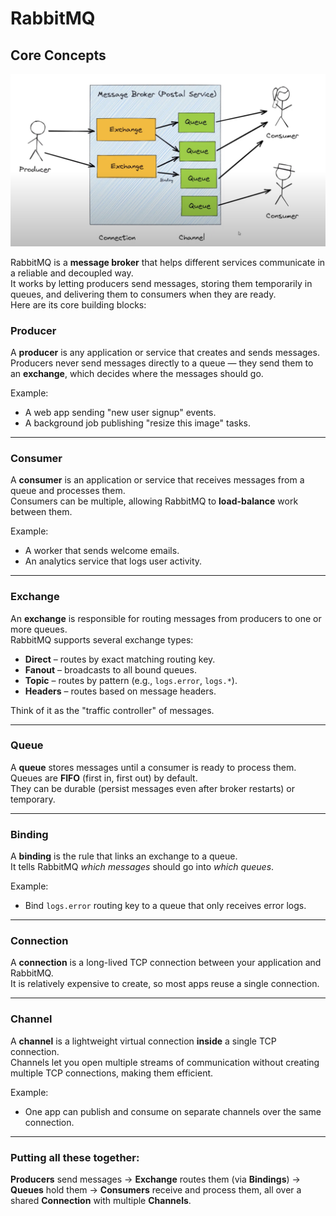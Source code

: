 # RabbitMQ

## Core Concepts

![message broker](../resources/image.png)

RabbitMQ is a **message broker** that helps different services communicate in a reliable and decoupled way.  
It works by letting producers send messages, storing them temporarily in queues, and delivering them to consumers when they are ready.  
Here are its core building blocks:

### Producer

A **producer** is any application or service that creates and sends messages.  
Producers never send messages directly to a queue — they send them to an **exchange**, which decides where the messages should go.

Example:  
- A web app sending "new user signup" events.
- A background job publishing "resize this image" tasks.

---

### Consumer

A **consumer** is an application or service that receives messages from a queue and processes them.  
Consumers can be multiple, allowing RabbitMQ to **load-balance** work between them.

Example:  
- A worker that sends welcome emails.
- An analytics service that logs user activity.

---

### Exchange

An **exchange** is responsible for routing messages from producers to one or more queues.  
RabbitMQ supports several exchange types:
- **Direct** – routes by exact matching routing key.
- **Fanout** – broadcasts to all bound queues.
- **Topic** – routes by pattern (e.g., `logs.error`, `logs.*`).
- **Headers** – routes based on message headers.

Think of it as the "traffic controller" of messages.

---

### Queue

A **queue** stores messages until a consumer is ready to process them.  
Queues are **FIFO** (first in, first out) by default.  
They can be durable (persist messages even after broker restarts) or temporary.

---

### Binding

A **binding** is the rule that links an exchange to a queue.  
It tells RabbitMQ *which messages* should go into *which queues*.

Example:  
- Bind `logs.error` routing key to a queue that only receives error logs.

---

### Connection

A **connection** is a long-lived TCP connection between your application and RabbitMQ.  
It is relatively expensive to create, so most apps reuse a single connection.

---


### Channel

A **channel** is a lightweight virtual connection **inside** a single TCP connection.  
Channels let you open multiple streams of communication without creating multiple TCP connections, making them efficient.

Example:
- One app can publish and consume on separate channels over the same connection.

---


### Putting all these together:  

**Producers** send messages → **Exchange** routes them (via **Bindings**) → **Queues** hold them → **Consumers** receive and process them, all over a shared **Connection** with multiple **Channels**.